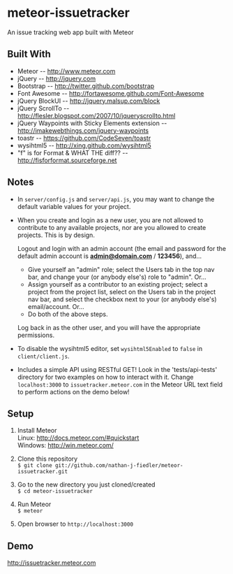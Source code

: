 meteor-issuetracker
===================


An issue tracking web app built with Meteor


Built With
-------------------
* Meteor -- http://www.meteor.com
* jQuery -- http://jquery.com
* Bootstrap -- http://twitter.github.com/bootstrap
* Font Awesome -- http://fortawesome.github.com/Font-Awesome
* jQuery BlockUI -- http://jquery.malsup.com/block
* jQuery ScrollTo -- http://flesler.blogspot.com/2007/10/jqueryscrollto.html
* jQuery Waypoints with Sticky Elements extension -- http://imakewebthings.com/jquery-waypoints
* toastr -- https://github.com/CodeSeven/toastr
* wysihtml5 -- http://xing.github.com/wysihtml5
* "f" is for Format & WHAT THE diff?? -- http://fisforformat.sourceforge.net  


Notes
-------------------
* In `server/config.js` and `server/api.js`, you may want to change the default variable values for your project.

* When you create and login as a new user, you are not allowed to contribute to any available projects, nor are you allowed to create projects. This is by design.

  Logout and login with an admin account (the email and password for the default admin account is **admin@domain.com** / **123456**), and...
  
    * Give yourself an "admin" role; select the Users tab in the top nav bar, and change your (or anybody else's) role to "admin". Or...
    * Assign yourself as a contributor to an existing project; select a project from the project list, select on the Users tab in the project nav bar, and select the checkbox next to your (or anybody else's) email/account. Or...
    * Do both of the above steps.  
  
  Log back in as the other user, and you will have the appropriate permissions.

* To disable the wysihtml5 editor, set `wysihtml5Enabled` to `false` in `client/client.js`.

* Includes a simple API using RESTful GET! Look in the 'tests/api-tests' directory for two examples on how to interact with it. Change `localhost:3000` to `issuetracker.meteor.com` in the Meteor URL text field to perform actions on the demo below!


Setup
-------------------
1. Install Meteor  
Linux: http://docs.meteor.com/#quickstart  
Windows: http://win.meteor.com/  

2. Clone this repository  
      `$ git clone git://github.com/nathan-j-fiedler/meteor-issuetracker.git`  

3. Go to the new directory you just cloned/created  
      `$ cd meteor-issuetracker`  

4. Run Meteor  
      `$ meteor`  

5. Open browser to `http://localhost:3000`  


Demo
-------------------
http://issuetracker.meteor.com